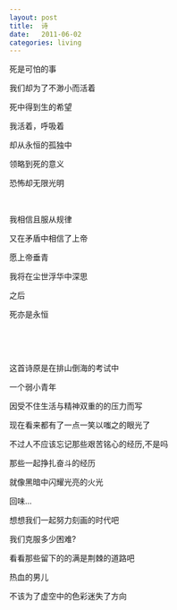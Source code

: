 ```yaml
---
layout: post
title:  诗
date:   2011-06-02
categories: living
---
```




死是可怕的事­

我们却为了不渺小而活着­

死中得到生的希望­

我活着，呼吸着­

却从永恒的孤独中­

领略到死的意义­

恐怖却无限光明­

­

我相信且服从规律­

又在矛盾中相信了上帝­

愿上帝垂青­

我将在尘世浮华中深思­

之后­

死亦是永恒­

­

­

 

这首诗原是在排山倒海的考试中­

一个弱小青年­

因受不住生活与精神双重的的压力而写­

现在看来都有了一点一笑以嗤之的眼光了­

不过人不应该忘记那些艰苦铭心的经历­,不是吗

那些一起挣扎奋斗的经历­

就像黑暗中闪耀光亮的火光

回味...

想想我们一起努力刻画的时代­吧

我们克服多少困难?

看看那些留下的的满是荆棘的道路­吧

热血的男儿­

不该为了虚空中的色彩迷失了方向
